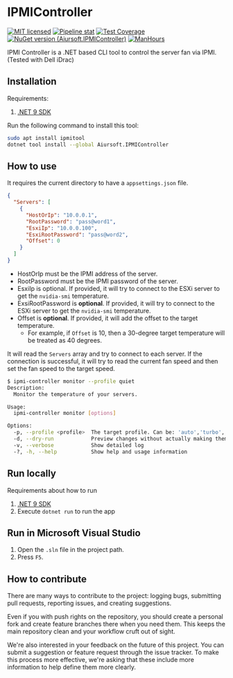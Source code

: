# IPMIController

[![MIT licensed](https://img.shields.io/badge/license-MIT-blue.svg)](https://gitlab.aiursoft.com/aiursoft/IPMIController/-/blob/master/LICENSE)
[![Pipeline stat](https://gitlab.aiursoft.com/aiursoft/IPMIController/badges/master/pipeline.svg)](https://gitlab.aiursoft.com/aiursoft/IPMIController/-/pipelines)
[![Test Coverage](https://gitlab.aiursoft.com/aiursoft/IPMIController/badges/master/coverage.svg)](https://gitlab.aiursoft.com/aiursoft/IPMIController/-/pipelines)
[![NuGet version (Aiursoft.IPMIController)](https://img.shields.io/nuget/v/Aiursoft.IPMIController.svg)](https://www.nuget.org/packages/Aiursoft.IPMIController/)
[![ManHours](https://manhours.aiursoft.cn/r/gitlab.aiursoft.com/aiursoft/IPMIController.svg)](https://gitlab.aiursoft.com/aiursoft/IPMIController/-/commits/master?ref_type=heads)

IPMI Controller is a .NET based CLI tool to control the server fan via IPMI. (Tested with Dell iDrac)

## Installation

Requirements:

1. [.NET 9 SDK](http://dot.net/)

Run the following command to install this tool:

```bash
sudo apt install ipmitool
dotnet tool install --global Aiursoft.IPMIController
```

## How to use

It requires the current directory to have a `appsettings.json` file.

```json
{
  "Servers": [
    {
      "HostOrIp": "10.0.0.1",
      "RootPassword": "pass@word1",
      "EsxiIp": "10.0.0.100",
      "EsxiRootPassword": "pass@word2",
      "Offset": 0
    }
  ]
}
```

* HostOrIp must be the IPMI address of the server.
* RootPassword must be the IPMI password of the server.
* EsxiIp is optional. If provided, it will try to connect to the ESXi server to get the `nvidia-smi` temperature.
* ExsiRootPassword is **optional**. If provided, it will try to connect to the ESXi server to get the `nvidia-smi` temperature.
* Offset is **optional**. If provided, it will add the offset to the target temperature.
  * For example, if `Offset` is 10, then a 30-degree target temperature will be treated as 40 degrees.

It will read the `Servers` array and try to connect to each server. If the connection is successful, it will try to read the current fan speed and then set the fan speed to the target speed.

```bash
$ ipmi-controller monitor --profile quiet
Description:
  Monitor the temperature of your servers.

Usage:
  ipmi-controller monitor [options]

Options:
  -p, --profile <profile>  The target profile. Can be: 'auto','turbo','normal','quiet','full'. [default: auto]
  -d, --dry-run            Preview changes without actually making them
  -v, --verbose            Show detailed log
  -?, -h, --help           Show help and usage information
```

## Run locally

Requirements about how to run

1. [.NET 9 SDK](http://dot.net/)
2. Execute `dotnet run` to run the app

## Run in Microsoft Visual Studio

1. Open the `.sln` file in the project path.
2. Press `F5`.

## How to contribute

There are many ways to contribute to the project: logging bugs, submitting pull requests, reporting issues, and creating suggestions.

Even if you with push rights on the repository, you should create a personal fork and create feature branches there when you need them. This keeps the main repository clean and your workflow cruft out of sight.

We're also interested in your feedback on the future of this project. You can submit a suggestion or feature request through the issue tracker. To make this process more effective, we're asking that these include more information to help define them more clearly.
